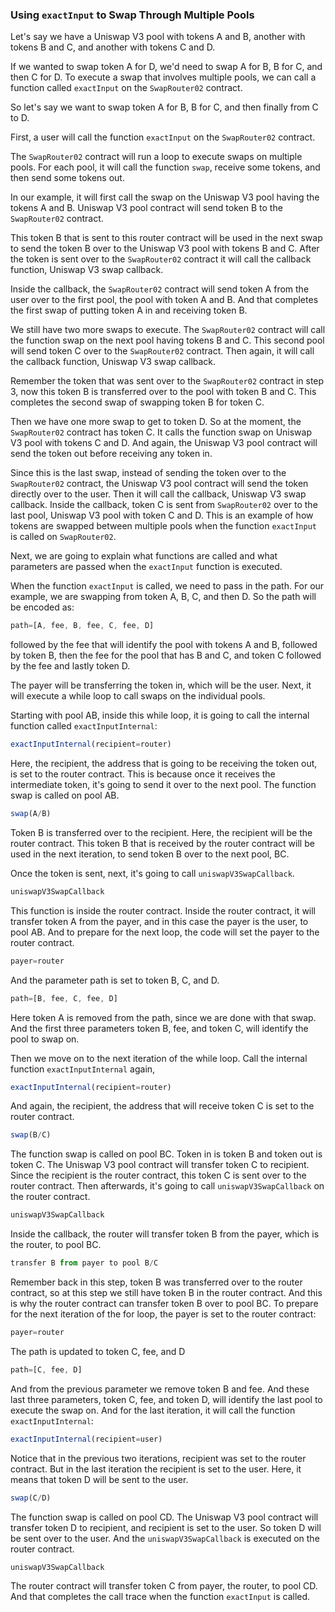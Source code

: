### Using `exactInput` to Swap Through Multiple Pools

Let's say we have a Uniswap V3 pool with tokens A and B, another with tokens B and C, and another with tokens C and D.

If we wanted to swap token A for D, we'd need to swap A for B, B for C, and then C for D. To execute a swap that involves multiple pools, we can call a function called `exactInput` on the `SwapRouter02` contract.

So let's say we want to swap token A for B, B for C, and then finally from C to D.

First, a user will call the function `exactInput` on the `SwapRouter02` contract.

The `SwapRouter02` contract will run a loop to execute swaps on multiple pools. For each pool, it will call the function `swap`, receive some tokens, and then send some tokens out.

In our example, it will first call the swap on the Uniswap V3 pool having the tokens A and B. Uniswap V3 pool contract will send token B to the `SwapRouter02` contract.

This token B that is sent to this router contract will be used in the next swap to send the token B over to the Uniswap V3 pool with tokens B and C. After the token is sent over to the `SwapRouter02` contract it will call the callback function, Uniswap V3 swap callback.

Inside the callback, the `SwapRouter02` contract will send token A from the user over to the first pool, the pool with token A and B. And that completes the first swap of putting token A in and receiving token B.

We still have two more swaps to execute. The `SwapRouter02` contract will call the function swap on the next pool having tokens B and C. This second pool will send token C over to the `SwapRouter02` contract. Then again, it will call the callback function, Uniswap V3 swap callback.

Remember the token that was sent over to the `SwapRouter02` contract in step 3, now this token B is transferred over to the pool with token B and C. This completes the second swap of swapping token B for token C.

Then we have one more swap to get to token D. So at the moment, the `SwapRouter02` contract has token C. It calls the function swap on Uniswap V3 pool with tokens C and D. And again, the Uniswap V3 pool contract will send the token out before receiving any token in.

Since this is the last swap, instead of sending the token over to the `SwapRouter02` contract, the Uniswap V3 pool contract will send the token directly over to the user. Then it will call the callback, Uniswap V3 swap callback. Inside the callback, token C is sent from `SwapRouter02` over to the last pool, Uniswap V3 pool with token C and D. This is an example of how tokens are swapped between multiple pools when the function `exactInput` is called on `SwapRouter02`.

Next, we are going to explain what functions are called and what parameters are passed when the `exactInput` function is executed.

When the function `exactInput` is called, we need to pass in the path. For our example, we are swapping from token A, B, C, and then D. So the path will be encoded as:
```javascript
path=[A, fee, B, fee, C, fee, D]
```
followed by the fee that will identify the pool with tokens A and B, followed by token B, then the fee for the pool that has B and C, and token C followed by the fee and lastly token D. 

The payer will be transferring the token in, which will be the user. Next, it will execute a while loop to call swaps on the individual pools.

Starting with pool AB, inside this while loop, it is going to call the internal function called `exactInputInternal`:
```javascript
exactInputInternal(recipient=router)
```
Here, the recipient, the address that is going to be receiving the token out, is set to the router contract. This is because once it receives the intermediate token, it's going to send it over to the next pool. The function swap is called on pool AB.
```javascript
swap(A/B)
```
Token B is transferred over to the recipient. Here, the recipient will be the router contract. This token B that is received by the router contract will be used in the next iteration, to send token B over to the next pool, BC.

Once the token is sent, next, it's going to call `uniswapV3SwapCallback`.
```javascript
uniswapV3SwapCallback
```
This function is inside the router contract. Inside the router contract, it will transfer token A from the payer, and in this case the payer is the user, to pool AB. And to prepare for the next loop, the code will set the payer to the router contract.
```javascript
payer=router
```
And the parameter path is set to token B, C, and D.
```javascript
path=[B, fee, C, fee, D]
```
Here token A is removed from the path, since we are done with that swap. And the first three parameters token B, fee, and token C, will identify the pool to swap on. 

Then we move on to the next iteration of the while loop. Call the internal function `exactInputInternal` again,
```javascript
exactInputInternal(recipient=router)
```
And again, the recipient, the address that will receive token C is set to the router contract.
```javascript
swap(B/C)
```
The function swap is called on pool BC. Token in is token B and token out is token C. The Uniswap V3 pool contract will transfer token C to recipient. Since the recipient is the router contract, this token C is sent over to the router contract. 
Then afterwards, it's going to call `uniswapV3SwapCallback` on the router contract.
```javascript
uniswapV3SwapCallback
```
Inside the callback, the router will transfer token B from the payer, which is the router, to pool BC.
```javascript
transfer B from payer to pool B/C
```
Remember back in this step, token B was transferred over to the router contract, so at this step we still have token B in the router contract. And this is why the router contract can transfer token B over to pool BC. To prepare for the next iteration of the for loop, the payer is set to the router contract:
```javascript
payer=router
```
The path is updated to token C, fee, and D
```javascript
path=[C, fee, D]
```
And from the previous parameter we remove token B and fee. And these last three parameters, token C, fee, and token D, will identify the last pool to execute the swap on.
And for the last iteration, it will call the function `exactInputInternal`:
```javascript
exactInputInternal(recipient=user)
```
Notice that in the previous two iterations, recipient was set to the router contract. But in the last iteration the recipient is set to the user. Here, it means that token D will be sent to the user.
```javascript
swap(C/D)
```
The function swap is called on pool CD. The Uniswap V3 pool contract will transfer token D to recipient, and recipient is set to the user. So token D will be sent over to the user. And the `uniswapV3SwapCallback` is executed on the router contract.
```javascript
uniswapV3SwapCallback
```
The router contract will transfer token C from payer, the router, to pool CD. And that completes the call trace when the function `exactInput` is called.
